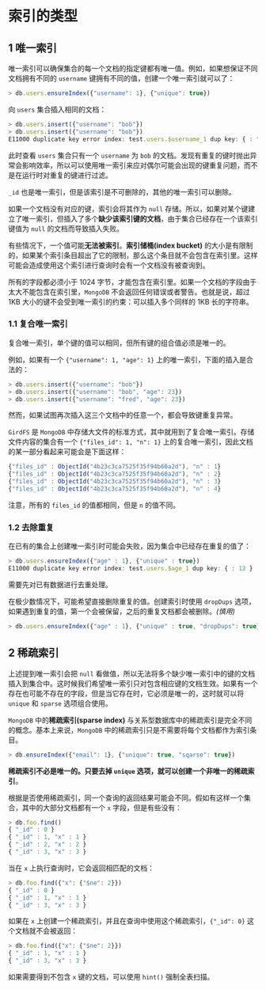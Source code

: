 # 索引的类型

## 1 唯一索引

唯一索引可以确保集合的每一个文档的指定键都有唯一值。例如，如果想保证不同文档拥有不同的 `username` 键拥有不同的值，创建一个唯一索引就可以了：

```js
> db.users.ensureIndex({"username": 1}, {"unique": true})
```

向 `users` 集合插入相同的文档：

```js
> db.users.insert({"username": "bob"})
> db.users.insert({"username": "bob"})
E11000 duplicate key error index: test.users.$username_1 dup key: { : "bob" }
```

此时查看 `users` 集合只有一个 `username` 为 `bob` 的文档。发现有重复的键时抛出异常会影响效率，所以可以使用唯一索引来应对偶尔可能会出现的键重复问题，而不是在运行时对重复的键进行过滤。

`_id` 也是唯一索引，但是该索引是不可删除的，其他的唯一索引可以删除。

如果一个文档没有对应的键，索引会将其作为 `null` 存储。所以，如果对某个键建立了唯一索引，但插入了多个**缺少该索引键的文档**，由于集合已经存在一个该索引键值为 `null` 的文档而导致插入失败。

有些情况下，一个值可能**无法被索引**。**索引储桶(index bucket)** 的大小是有限制的，如果某个索引条目超出了它的限制，那么这个条目就不会包含在索引里。这样可能会造成使用这个索引进行查询时会有一个文档没有被查询到。

所有的字段都必须小于 1024 字节，才能包含在索引里。如果一个文档的字段由于太大不能包含在索引里，`MongoDB` 不会返回任何错误或者警告。也就是说，超过 1KB 大小的键不会受到唯一索引的约束：可以插入多个同样的 1KB 长的字符串。

### 1.1 复合唯一索引

复合唯一索引，单个键的值可以相同，但所有键的组合值必须是唯一的。

例如，如果有一个 `{"username": 1, "age": 1}` 上的唯一索引，下面的插入是合法的：

```js
> db.users.insert({"username": "bob"})
> db.users.insert({"username": "bob", "age": 23})
> db.users.insert({"username": "fred", "age": 23})
```

然而，如果试图再次插入这三个文档中的任意一个，都会导致键重复异常。

`GirdFS` 是 `MongoDB` 中存储大文件的标准方式，其中就用到了复合唯一索引。存储文件内容的集合有一个 `{"files_id": 1, "n": 1}` 上的复合唯一索引，因此文档的某一部分看起来可能会是下面这样：

```js
{"files_id" : ObjectId("4b23c3ca7525f35f94b60a2d"), "n" : 1}
{"files_id" : ObjectId("4b23c3ca7525f35f94b60a2d"), "n" : 2}
{"files_id" : ObjectId("4b23c3ca7525f35f94b60a2d"), "n" : 3}
{"files_id" : ObjectId("4b23c3ca7525f35f94b60a2d"), "n" : 4}
```

注意，所有的 `files_id` 的值都相同，但是 `n` 的值不同。

### 1.2 去除重复

在已有的集合上创建唯一索引时可能会失败，因为集合中已经存在重复的值了：

```js
> db.users.ensureIndex({"age" : 1}, {"unique" : true})
E11000 duplicate key error index: test.users.$age_1 dup key: { : 12 }
```

需要先对已有数据进行去重处理。

在极少数情况下，可能希望直接删除重复的值。创建索引时使用 `dropDups` 选项，如果遇到重复的值，第一个会被保留，之后的重复文档都会被删除。*(慎用)*

```js
> db.users.ensureIndex({"age" : 1}, {"unique" : true, "dropDups": true})
```

## 2 稀疏索引

上述提到唯一索引会把 `null` 看做值，所以无法将多个缺少唯一索引中的键的文档插入到集合中。这时候我们希望唯一索引只对包含相应键的文档生效。如果有一个存在也可能不存在的字段，但是当它存在时，它必须是唯一的，这时就可以将 `unique` 和 `sparse` 选项组合使用。

`MongoDB` 中的**稀疏索引(sparse index)** 与关系型数据库中的稀疏索引是完全不同的概念。基本上来说，`MongoDB` 中的稀疏索引只是不需要将每个文档都作为索引条目。

```js
> db.ensureIndex({"email": 1}, {"unique": true, "sqarse": true})
```

**稀疏索引不必是唯一的。**只要去掉 `unique` 选项，就可以创建一个**非唯一的稀疏索引**。

根据是否使用稀疏索引，同一个查询的返回结果可能会不同。假如有这样一个集合，其中的大部分文档都有一个 `x` 字段，但是有些没有：

```js
> db.foo.find()
{ "_id" : 0 }
{ "_id" : 1, "x" : 1 }
{ "_id" : 2, "x" : 2 }
{ "_id" : 3, "x" : 3 }
```

当在 `x` 上执行查询时，它会返回相匹配的文档：

```js
> db.foo.find({"x": {"$ne": 2}})
{ "_id" : 0 }
{ "_id" : 1, "x" : 1 }
{ "_id" : 3, "x" : 3 }
```

如果在 `x` 上创建一个稀疏索引，并且在查询中使用这个稀疏索引，`{"_id": 0}` 这个文档就不会被返回：

```js
> db.foo.find({"x": {"$ne": 2}})
{ "_id" : 1, "x" : 1 }
{ "_id" : 3, "x" : 3 }
```

如果需要得到不包含 `x` 键的文档，可以使用 `hint()` 强制全表扫描。